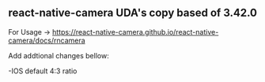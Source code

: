 
## react-native-camera UDA's copy based of 3.42.0

For Usage -> https://react-native-camera.github.io/react-native-camera/docs/rncamera

Add addtional changes bellow:

-IOS default 4:3 ratio

